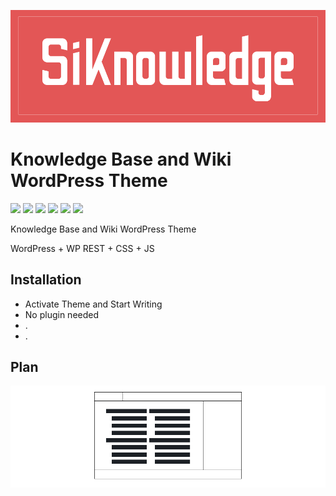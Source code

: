 ![](https://raw.githubusercontent.com/sinanisler/sinanisler/master/img/siknowledge.png)


# Knowledge Base and Wiki WordPress Theme

![](https://img.shields.io/badge/Status-Short_Break_Working_on_Client_Project_Now-e35656.svg)
![](https://img.shields.io/badge/Status-Under_Development-orange.svg)
![](https://img.shields.io/badge/WordPress-blue.svg) 
![](https://img.shields.io/badge/JS-yellow.svg)
![](https://img.shields.io/badge/CSS-lightblue.svg)
![](https://img.shields.io/badge/REST-pink.svg)




Knowledge Base and Wiki WordPress Theme

WordPress + WP REST + CSS + JS


## Installation

- Activate Theme and Start Writing
- No plugin needed
- .
- .


## Plan

![](https://raw.githubusercontent.com/sinanisler/sinanisler/master/img/plan2.png)








